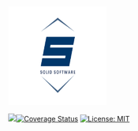 <img src="https://github.com/SolidSoftwareServices/AutoBatcher/blob/master/docs/images/logo.png" width="200" height="200"/>

![](https://github.com/SolidSoftwareServices/s3.coreservices/workflows/main/badge.svg)[![Coverage Status](https://coveralls.io/repos/github/SolidSoftwareServices/s3.coreservices/badge.svg?branch=master)](https://coveralls.io/github/SolidSoftwareServices/s3.coreservices?branch=master) [![License: MIT](https://img.shields.io/badge/License-MIT-green.svg)](https://github.com/SolidSoftwareServices/s3.coreservices/blob/master/LICENSE)
